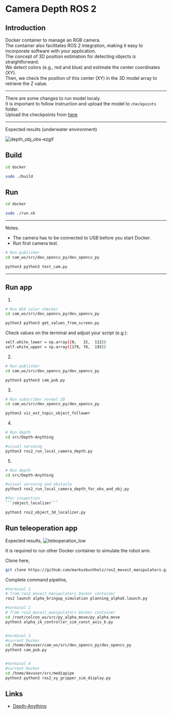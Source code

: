 # Camera Depth ROS 2 

## Introduction

Docker container to manage an RGB camera.<br>
The container also facilitates ROS 2 integration, making it easy to incorporate software with your application.<br>
The concept of 3D position estimation for detecting objects is straightforward.<br>
We detect colors (e.g., red and blue) and estimate the center coordinates (XY).<br>
Then, we check the position of this center (XY) in the 3D model array to retrieve the Z value.<br>

---

There are some changes to run model localy.<br>
It is important to follow instruction and upload the model to ```checkpoints``` folder. <br>
Upload the checkpoints from [here](https://drive.google.com/drive/folders/1vvFFm5wGWGHFtZthLAUwNdOGPQBPVdiF?usp=sharing) <br>

---
Expected results (underwater environment)

![depth_obj_obs-ezgif](https://github.com/user-attachments/assets/56f09f8d-5081-43b2-9ddf-509a6b99f89b)


## Build


```bash
cd docker

sudo ./build
```


## Run


```bash
cd docker

sudo ./run.sh
```

---

Notes. <br>

- The camera has to be connected to USB before you start Docker. <br>
- Run first camera test. <br>


```bash
# Run publisher
cd cam_ws/src/dev_opencv_py/dev_opencv_py 

python3 python3 test_cam.py
```
---

## Run app

1.

```bash
# Run HSV color checker
cd cam_ws/src/dev_opencv_py/dev_opencv_py 

python3 python3 get_values_from_screen.py
```
Check values on the terminal and adjust your script (e.g.):

```bash
self.white_lower = np.array([0,   15,  112])  
self.white_upper = np.array([179, 78,  193])

```

2.

```bash
# Run publisher
cd cam_ws/src/dev_opencv_py/dev_opencv_py 

python3 python3 cam_pub.py
```

3.

```bash
# Run subscriber normal 2D
cd cam_ws/src/dev_opencv_py/dev_opencv_py 

python3 viz_ext_topic_object_follower
```

4.

```bash
# Run depth
cd src/Depth-Anything

#visual servoing
python3 ros2_run_local_camera_depth.py

```

5.

```bash
# Run depth
cd src/Depth-Anything

#visual servoing and obstacle
python3 ros2_run_local_camera_depth_for_obs_and_obj.py

#for inspection
```/object_localizer```

python3 ros2_object_3d_localizer.py

```

## Run teleoperation app

Expected results,
![teleoperation_low](https://github.com/user-attachments/assets/45a94458-1298-459e-9e23-740c43b644a9)

It is required to run other Docker container to simulate the robot arm.

Clone here,

```bash
git clone https://github.com/markusbuchholz/ros2_moveit_manipulators.git
```

Complete command pipeline,


```bash
#terminal 1 
# from ros2_moveit_manipulators Docker container
ros2 launch alpha_bringup_simulation planning_alpha5.launch.py

#terminal 2 
# from ros2_moveit_manipulators Docker container
cd /root/colcon_ws/src/py_alpha_move/py_alpha_move
python3 alpha_ik_controller_sim_const_axis_b.py


#terminal 3
#current Docker
cd /home/devuser/cam_ws/src/dev_opencv_py/dev_opencv_py
python3 cam_pub.py


#terminal 4
#current Docker
cd /home/devuser/src/mediapipe
python3 python3 ros2_xy_gripper_sim_display.py 


```

## Links
- [Depth-Anything](https://github.com/LiheYoung/Depth-Anything)
